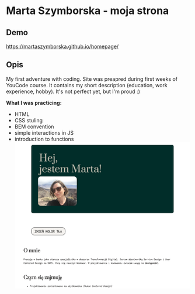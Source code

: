# Marta Szymborska - moja strona
## Demo
https://martaszymborska.github.io/homepage/
## Opis
My first adventure with coding.  Site was preapred during first weeks of YouCode course. It contains my short description (education, work experience, hobby). It's not perfect yet, but I'm proud :)

**What I was practicing:**
- HTML
- CSS stuling 
- BEM convention
- simple interactions in JS
- introduction to functions 
![screen](images/screen.png)
